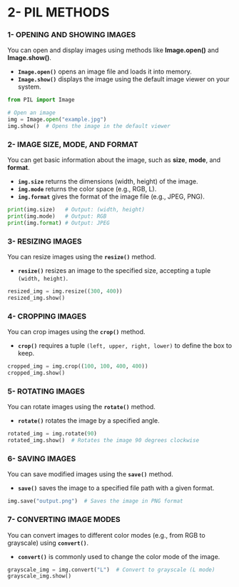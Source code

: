 # 2- PIL METHODS

### 1- OPENING AND SHOWING IMAGES

You can open and display images using methods like **Image.open()** and **Image.show()**.

- **`Image.open()`** opens an image file and loads it into memory.
- **`Image.show()`** displays the image using the default image viewer on your system.

```python
from PIL import Image

# Open an image
img = Image.open("example.jpg")
img.show()  # Opens the image in the default viewer
```

### 2- IMAGE SIZE, MODE, AND FORMAT

You can get basic information about the image, such as **size**, **mode**, and **format**.

- **`img.size`** returns the dimensions (width, height) of the image.
- **`img.mode`** returns the color space (e.g., RGB, L).
- **`img.format`** gives the format of the image file (e.g., JPEG, PNG).

```python
print(img.size)   # Output: (width, height)
print(img.mode)   # Output: RGB
print(img.format) # Output: JPEG

```

### 3- RESIZING IMAGES

You can resize images using the **`resize()`** method.

- **`resize()`** resizes an image to the specified size, accepting a tuple `(width, height)`.

```python
resized_img = img.resize((300, 400))
resized_img.show()

```

### 4- CROPPING IMAGES

You can crop images using the **`crop()`** method.

- **`crop()`** requires a tuple `(left, upper, right, lower)` to define the box to keep.

```python
cropped_img = img.crop((100, 100, 400, 400))
cropped_img.show()

```

### 5- ROTATING IMAGES

You can rotate images using the **`rotate()`** method.

- **`rotate()`** rotates the image by a specified angle.

```python
rotated_img = img.rotate(90)
rotated_img.show()  # Rotates the image 90 degrees clockwise

```

### 6- SAVING IMAGES

You can save modified images using the **`save()`** method.

- **`save()`** saves the image to a specified file path with a given format.

```python
img.save("output.png")  # Saves the image in PNG format

```

### 7- CONVERTING IMAGE MODES

You can convert images to different color modes (e.g., from RGB to grayscale) using **`convert()`**.

- **`convert()`** is commonly used to change the color mode of the image.

```python
grayscale_img = img.convert("L")  # Convert to grayscale (L mode)
grayscale_img.show()
```
